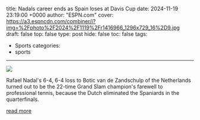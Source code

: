 title: Nadals career ends as Spain loses at Davis Cup
date: 2024-11-19 23:19:00 +0000
author: "ESPN.com"
cover: https://a3.espncdn.com/combiner/i?img=%2Fphoto%2F2024%2F1119%2Fr1416966_1296x729_16%2D9.jpg
draft: false
top: false
type: post
hide: false
toc: false
tags:
  - Sports
categories:
  - sports
---

![](https://a3.espncdn.com/combiner/i?img=%2Fphoto%2F2024%2F1119%2Fr1416966_1296x729_16%2D9.jpg)

Rafael Nadal's 6-4, 6-4 loss to Botic van de Zandschulp of the Netherlands turned out to be the 22-time Grand Slam champion's farewell to professional tennis, because the Dutch eliminated the Spaniards in the quarterfinals.

[read more](https://www.espn.com/tennis/story/_/id/42492215/rafael-nadal-career-ends-spain-eliminated-davis-cup)
